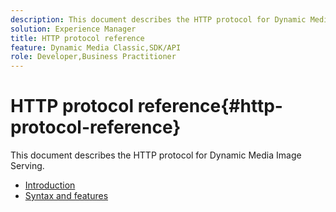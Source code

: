 ```yaml
---
description: This document describes the HTTP protocol for Dynamic Media Image Serving.
solution: Experience Manager
title: HTTP protocol reference
feature: Dynamic Media Classic,SDK/API
role: Developer,Business Practitioner
---
```


# HTTP protocol reference{#http-protocol-reference}

This document describes the HTTP protocol for Dynamic Media Image Serving.

* [Introduction](/help/aem-is-ir-api/is-api/http-ref/image-serving-api-ref/c-http-protocol-reference/c-introduction/c-introduction.md)
* [Syntax and features](/help/aem-is-ir-api/is-api/http-ref/image-serving-api-ref/c-http-protocol-reference/c-syntax-and-features/c-syntax-and-features.md)
